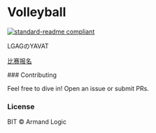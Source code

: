 # Volleyball
[![standard-readme compliant](https://img.shields.io/badge/readme%20style-standard-brightgreen.svg?style=flat-square)](https://github.com/RichardLitt/standard-readme)

LGAGのYAVAT

[比赛报名](赛事/Register.html)

<div style="display:none">
### Install

```
暂无
```

### Usage

```
暂无
```
</div>
### Contributing

Feel free to dive in! Open an issue or submit PRs.

### License

BIT © Armand Logic
